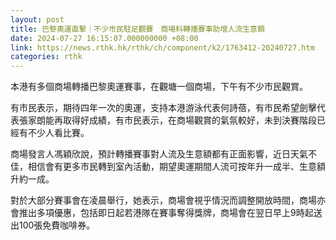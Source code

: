```yaml
---
layout: post
title: 巴黎奧運直擊｜不少市民駐足觀賽　商場料轉播賽事助增人流生意額
date: 2024-07-27 16:15:07.000000000 +08:00
link: https://news.rthk.hk/rthk/ch/component/k2/1763412-20240727.htm
categories: rthk
---
```


本港有多個商場轉播巴黎奧運賽事，在觀塘一個商場，下午有不少市民觀賞。

有市民表示，期待四年一次的奧運，支持本港游泳代表何詩蓓，有市民希望劍擊代表張家朗能再取得好成績，有市民表示，在商場觀賞的氣氛較好，未到決賽階段已經有不少人看比賽。

商場發言人馮穎欣說，預計轉播賽事對人流及生意額都有正面影響，近日天氣不佳，相信會有更多市民轉到室內活動，期望奧運期間人流可按年升一成半、生意額升約一成。

對於大部分賽事會在凌晨舉行，她表示，商場會視乎情況而調整開放時間，商場亦會推出多項優惠，包括即日起若港隊在賽事奪得獎牌，商場會在翌日早上9時起送出100張免費咖啡券。
